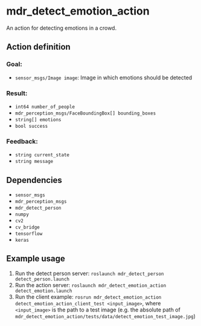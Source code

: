 # mdr_detect_emotion_action

An action for detecting emotions in a crowd.

## Action definition

### Goal:

* ``sensor_msgs/Image image``: Image in which emotions should be detected

### Result:

* ``int64 number_of_people``
* ``mdr_perception_msgs/FaceBoundingBox[] bounding_boxes``
* ``string[] emotions``
* ``bool success``

### Feedback:

* ``string current_state``
* ``string message``

## Dependencies

* ``sensor_msgs``
* ``mdr_perception_msgs``
* ``mdr_detect_person``
* ``numpy``
* ``cv2``
* ``cv_bridge``
* ``tensorflow``
* ``keras``

## Example usage

1. Run the detect person server: ``roslaunch mdr_detect_person detect_person.launch``
2. Run the action server: ``roslaunch mdr_detect_emotion_action detect_emotion.launch``
3. Run the client example: ``rosrun mdr_detect_emotion_action detect_emotion_action_client_test <input_image>``, where ``<input_image>`` is the path to a test image (e.g. the absolute path of ``mdr_detect_emotion_action/tests/data/detect_emotion_test_image.jpg``)
